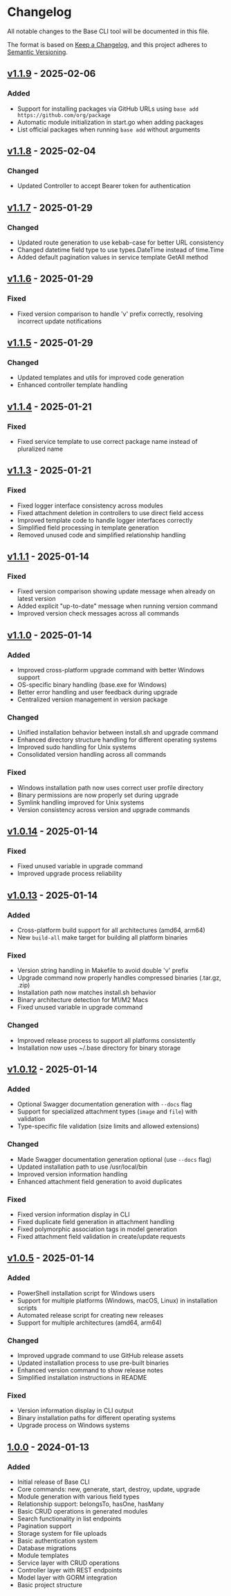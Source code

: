 # Changelog

All notable changes to the Base CLI tool will be documented in this file.

The format is based on [Keep a Changelog](https://keepachangelog.com/en/1.0.0/),
and this project adheres to [Semantic Versioning](https://semver.org/spec/v2.0.0.html).

## [v1.1.9] - 2025-02-06

### Added
- Support for installing packages via GitHub URLs using `base add https://github.com/org/package`
- Automatic module initialization in start.go when adding packages
- List official packages when running `base add` without arguments

## [v1.1.8] - 2025-02-04

### Changed
- Updated Controller to accept Bearer token for authentication


## [v1.1.7] - 2025-01-29

### Changed
- Updated route generation to use kebab-case for better URL consistency
- Changed datetime field type to use types.DateTime instead of time.Time
- Added default pagination values in service template GetAll method

## [v1.1.6] - 2025-01-29

### Fixed
- Fixed version comparison to handle 'v' prefix correctly, resolving incorrect update notifications

## [v1.1.5] - 2025-01-29

### Changed
- Updated templates and utils for improved code generation
- Enhanced controller template handling

## [v1.1.4] - 2025-01-21

### Fixed
- Fixed service template to use correct package name instead of pluralized name

## [v1.1.3] - 2025-01-21

### Fixed
- Fixed logger interface consistency across modules
- Fixed attachment deletion in controllers to use direct field access
- Improved template code to handle logger interfaces correctly
- Simplified field processing in template generation
- Removed unused code and simplified relationship handling

## [v1.1.1] - 2025-01-14

### Fixed
- Fixed version comparison showing update message when already on latest version
- Added explicit "up-to-date" message when running version command
- Improved version check messages across all commands

## [v1.1.0] - 2025-01-14

### Added
- Improved cross-platform upgrade command with better Windows support
- OS-specific binary handling (base.exe for Windows)
- Better error handling and user feedback during upgrade
- Centralized version management in version package

### Changed
- Unified installation behavior between install.sh and upgrade command
- Enhanced directory structure handling for different operating systems
- Improved sudo handling for Unix systems
- Consolidated version handling across all commands

### Fixed
- Windows installation path now uses correct user profile directory
- Binary permissions are now properly set during upgrade
- Symlink handling improved for Unix systems
- Version consistency across version and upgrade commands

## [v1.0.14] - 2025-01-14

### Fixed
- Fixed unused variable in upgrade command
- Improved upgrade process reliability

## [v1.0.13] - 2025-01-14

### Added
- Cross-platform build support for all architectures (amd64, arm64)
- New `build-all` make target for building all platform binaries

### Fixed
- Version string handling in Makefile to avoid double 'v' prefix
- Upgrade command now properly handles compressed binaries (.tar.gz, .zip)
- Installation path now matches install.sh behavior
- Binary architecture detection for M1/M2 Macs
- Fixed unused variable in upgrade command

### Changed
- Improved release process to support all platforms consistently
- Installation now uses ~/.base directory for binary storage

## [v1.0.12] - 2025-01-14

### Added
- Optional Swagger documentation generation with `--docs` flag
- Support for specialized attachment types (`image` and `file`) with validation
- Type-specific file validation (size limits and allowed extensions)

### Changed
- Made Swagger documentation generation optional (use `--docs` flag)
- Updated installation path to use /usr/local/bin
- Improved version information handling
- Enhanced attachment field generation to avoid duplicates

### Fixed
- Fixed version information display in CLI
- Fixed duplicate field generation in attachment handling
- Fixed polymorphic association tags in model generation
- Fixed attachment field validation in create/update requests

## [v1.0.5] - 2025-01-14

### Added
- PowerShell installation script for Windows users
- Support for multiple platforms (Windows, macOS, Linux) in installation scripts
- Automated release script for creating new releases
- Support for multiple architectures (amd64, arm64)

### Changed
- Improved upgrade command to use GitHub release assets
- Updated installation process to use pre-built binaries
- Enhanced version command to show release notes
- Simplified installation instructions in README

### Fixed
- Version information display in CLI output
- Binary installation paths for different operating systems
- Upgrade process on Windows systems

## [1.0.0] - 2024-01-13

### Added
- Initial release of Base CLI
- Core commands: new, generate, start, destroy, update, upgrade
- Module generation with various field types
- Relationship support: belongsTo, hasOne, hasMany
- Basic CRUD operations in generated modules
- Search functionality in list endpoints
- Pagination support
- Storage system for file uploads
- Basic authentication system
- Database migrations
- Module templates
- Service layer with CRUD operations
- Controller layer with REST endpoints
- Model layer with GORM integration
- Basic project structure

[v1.1.9]: https://github.com/base-go/cmd/releases/tag/v1.1.9
[v1.1.8]: https://github.com/base-go/cmd/releases/tag/v1.1.8
[v1.1.7]: https://github.com/base-go/cmd/releases/tag/v1.1.7
[v1.1.6]: https://github.com/base-go/cmd/releases/tag/v1.1.6
[v1.1.5]: https://github.com/base-go/cmd/releases/tag/v1.1.5
[v1.1.4]: https://github.com/base-go/cmd/releases/tag/v1.1.4
[v1.1.3]: https://github.com/base-go/cmd/releases/tag/v1.1.3
[v1.1.2]: https://github.com/base-go/cmd/releases/tag/v1.1.2
[v1.1.1]: https://github.com/base-go/cmd/releases/tag/v1.1.1
[v1.1.0]: https://github.com/base-go/cmd/releases/tag/v1.1.0
[v1.0.14]: https://github.com/base-go/cmd/releases/tag/v1.0.14
[v1.0.13]: https://github.com/base-go/cmd/releases/tag/v1.0.13
[v1.0.12]: https://github.com/base-go/cmd/releases/tag/v1.0.12
[v1.0.5]: https://github.com/base-go/cmd/releases/tag/v1.0.5
[1.0.0]: https://github.com/base-go/cmd/releases/tag/v1.0.0
